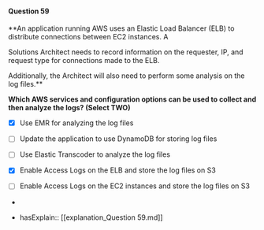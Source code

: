 #### Question  59


**An application running AWS uses an Elastic Load Balancer (ELB) to distribute connections between EC2 instances. A

Solutions Architect needs to record information on the requester, IP, and request type for connections made to the ELB.

Additionally, the Architect will also need to perform some analysis on the log files.**


**Which AWS services and configuration options can be used to collect and then analyze the logs? (Select TWO)**


- [x] Use EMR for analyzing the log files


- [ ] Update the application to use DynamoDB for storing log files


- [ ] Use Elastic Transcoder to analyze the log files


- [x] Enable Access Logs on the ELB and store the log files on S3


- [ ] Enable Access Logs on the EC2 instances and store the log files on S3


*

- hasExplain:: [[explanation_Question  59.md]]